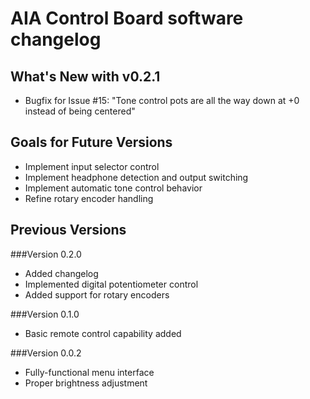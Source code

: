 AIA Control Board software changelog
====================================

What's New with v0.2.1
---------------
 * Bugfix for Issue #15: "Tone control pots are all the way down at +0 instead
   of being centered"
 
Goals for Future Versions
-------------------------
 * Implement input selector control
 * Implement headphone detection and output switching
 * Implement automatic tone control behavior
 * Refine rotary encoder handling

Previous Versions
-----------------

###Version 0.2.0
 * Added changelog
 * Implemented digital potentiometer control
 * Added support for rotary encoders

###Version 0.1.0

 * Basic remote control capability added

###Version 0.0.2

 * Fully-functional menu interface
 * Proper brightness adjustment